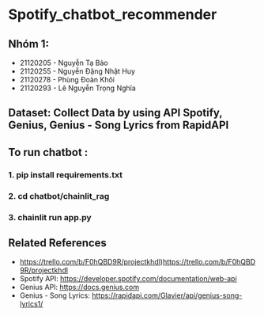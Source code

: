 # Spotify_chatbot_recommender
## Nhóm 1:
- 21120205 - Nguyễn Tạ Bảo
- 21120255 - Nguyễn Đặng Nhật Huy
- 21120278 - Phùng Đoàn Khôi
- 21120293 - Lê Nguyễn Trọng Nghĩa
## Dataset: Collect Data by using API Spotify, Genius, Genius - Song Lyrics from RapidAPI
## To run chatbot :
### 1. pip install requirements.txt
### 2. cd chatbot/chainlit_rag
### 3. chainlit run app.py
## Related References 
+ https://trello.com/b/F0hQBD9R/projectkhdl)https://trello.com/b/F0hQBD9R/projectkhdl
+ Spotify API: https://developer.spotify.com/documentation/web-api
+ Genius API: https://docs.genius.com
+ Genius - Song Lyrics: https://rapidapi.com/Glavier/api/genius-song-lyrics1/ 
